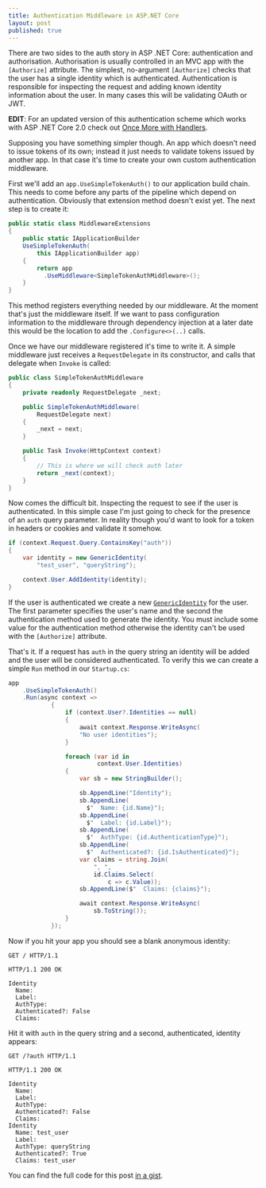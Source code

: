 ```yaml
---
title: Authentication Middleware in ASP.NET Core
layout: post
published: true
---
```


There are two sides to the auth story in ASP .NET Core: authentication and authorisation. Authorisation is usually controlled in an MVC app with the `[Authorize]` attribute. The simplest, no-argument `[Authorize]` checks that the user has a single identity which is authenticated. Authentication is responsible for inspecting the request and adding known identity information about the user. In many cases this will be validating OAuth or JWT.

**EDIT**: For an updated version of this authentication scheme which works with ASP .NET Core 2.0 check out [Once More with Handlers][new-post].

Supposing you have something simpler though. An app which doesn't need to issue tokens of its own; instead it just needs to validate tokens issued by another app. In that case it's time to create your own custom authentication middleware.

First we'll add an `app.UseSimpleTokenAuth()` to our application build chain. This needs to come before any parts of the pipeline which depend on authentication. Obviously that extension method doesn't exist yet. The next step is to create it:

```csharp
public static class MiddlewareExtensions
{
    public static IApplicationBuilder
    UseSimpleTokenAuth(
        this IApplicationBuilder app)
    {
        return app
          .UseMiddleware<SimpleTokenAuthMiddleware>();
    }
}
```

This method registers everything needed by our middleware. At the moment that's just the middleware itself. If we want to pass configuration information to the middleware through dependency injection at a later date this would be the location to add the `.Configure<>(..)` calls.

Once we have our middleware registered it's time to write it. A simple middleware just receives a `RequestDelegate` in its constructor, and calls that delegate when `Invoke` is called:

```csharp
public class SimpleTokenAuthMiddleware
{
    private readonly RequestDelegate _next;

    public SimpleTokenAuthMiddleware(
        RequestDelegate next)
    {
        _next = next;
    }

    public Task Invoke(HttpContext context)
    {
        // This is where we will check auth later
        return _next(context);
    }
}
```

Now comes the difficult bit. Inspecting the request to see if the user is authenticated. In this simple case I'm just going to check for the presence of an `auth` query parameter. In reality though you'd want to look for a token in headers or cookies and validate it somehow.

```csharp
if (context.Request.Query.ContainsKey("auth"))
{
    var identity = new GenericIdentity(
        "test_user", "queryString");

    context.User.AddIdentity(identity);
}
```

If the user is authenticated we create a new [`GenericIdentity`](https://msdn.microsoft.com/en-us/library/system.security.principal.genericidentity(v=vs.110).aspx) for the user. The first parameter specifies the user's name and the second the authentication method used to generate the identity. You must include some value for the authentication method otherwise the identity can't be used with the `[Authorize]` attribute.

That's it. If a request has `auth` in the query string an identity will be added and the user will be considered authenticated. To verify this we can create a simple `Run` method in our `Startup.cs`:

```csharp
app
    .UseSimpleTokenAuth()
    .Run(async context =>
            {
                if (context.User?.Identities == null)
                {
                    await context.Response.WriteAsync(
                    "No user identities");
                }

                foreach (var id in 
                         context.User.Identities)
                {
                    var sb = new StringBuilder();

                    sb.AppendLine("Identity");
                    sb.AppendLine(
                      $"  Name: {id.Name}");
                    sb.AppendLine(
                      $"  Label: {id.Label}");
                    sb.AppendLine(
                      $"  AuthType: {id.AuthenticationType}");
                    sb.AppendLine(
                      $"  Authenticated?: {id.IsAuthenticated}");
                    var claims = string.Join(
                        ", ",
                        id.Claims.Select(
                            c => c.Value));
                    sb.AppendLine($"  Claims: {claims}");

                    await context.Response.WriteAsync(
                        sb.ToString());
                }
            });
```

Now if you hit your app you should see a blank anonymous identity:

```http
GET / HTTP/1.1

HTTP/1.1 200 OK

Identity
  Name: 
  Label: 
  AuthType: 
  Authenticated?: False
  Claims:  
```

Hit it with `auth` in the query string and a second, authenticated, identity appears:

```http
GET /?auth HTTP/1.1

HTTP/1.1 200 OK

Identity
  Name: 
  Label: 
  AuthType: 
  Authenticated?: False
  Claims: 
Identity
  Name: test_user
  Label: 
  AuthType: queryString
  Authenticated?: True
  Claims: test_user
```

You can find the full code for this post [in a gist](https://gist.github.com/iwillspeak/1e2d78f36c89a898891148c47befdf4b/9df41d2c17bde20c4bb787f3eb28ef901eb2f661).

 [new-post]: /2018/02/24/once-more-with-handlers.html